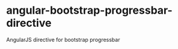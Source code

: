 angular-bootstrap-progressbar-directive
=======================================

  AngularJS directive for bootstrap progressbar
